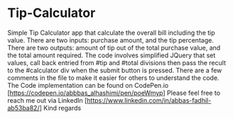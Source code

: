 # Tip-Calculator
Simple Tip Calculator app that calculate the overall bill including the tip value.
There are two inputs: purchase amount, and the tip percentage. There are two outputs: amount of tip out of the total purchase value, and the total amount required.
The code involves simplified JQuery that set values, call back entried from #tip and #total divisions then pass the recult to the #calculator div when the submit button is pressed.
There are a few comments in the file to make it easier for others to understand the code.
The Code implementation can be found on CodePen.io [https://codepen.io/abbbas_alhashimi/pen/poeWmyp]
Please feel free to reach me out via LinkedIn [https://www.linkedin.com/in/abbas-fadhil-ab53ba82/] Kind regards
